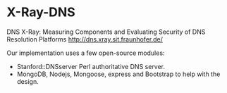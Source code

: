 # X-Ray-DNS
DNS X-Ray: Measuring Components and Evaluating Security of DNS Resolution Platforms
http://dns.xray.sit.fraunhofer.de/

Our implementation uses a few open-source modules:
 - Stanford::DNSserver Perl authoritative DNS server.
 - MongoDB, Nodejs, Mongoose, express and Bootstrap to help with the design.
